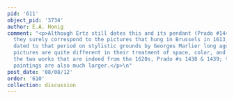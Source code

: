 ```yaml
---
pid: '611'
object_pid: '3734'
author: E.A. Honig
comment: "<p>Although Ertz still dates this and its pendant (Prado #1442) to 1621-23,
  they surely correspond to the pictures that hung in Brussels in 1613, and had been
  dated to that period on stylistic grounds by Georges Marlier long ago. These two
  pictures are quite different in their treatment of space, color, and landscape from
  the two works that are indeed from the 1620s, Prado #s 1438 & 1439; the later two
  paintings are also much larger.</p>\n"
post_date: '08/08/12'
order: '610'
collection: discussion
---
```

